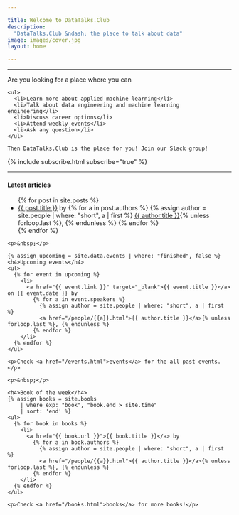```yaml
---

title: Welcome to DataTalks.Club
description:
  "DataTalks.Club &ndash; the place to talk about data"
image: images/cover.jpg
layout: home

---
```


<hr />

<div class="row mt-5 my-3">
  <div class="col-md-6 offset-md-4">
    Are you looking for a place where you can

    <ul>
      <li>Learn more about applied machine learning</li>
      <li>Talk about data engineering and machine learning engineering</li>
      <li>Discuss career options</li>
      <li>Attend weekly events</li>
      <li>Ask any question</li>
    </ul>

    Then DataTalks.Club is the place for you! Join our Slack group!
  </div>
</div>

<div class="row">
  <div class="col">
    {% include subscribe.html subscribe="true" %}
  </div>
</div>

<hr />

<div class="row my-5">
  <div class="col-md-8 offset-md-3">
    <h4>Latest articles</h4>
    <ul>
      {% for post in site.posts %}
        <li>
          <a href="{{ post.url }}">{{ post.title }}</a> by
            {% for a in post.authors %}
              {% assign author = site.people | where: "short", a | first %}
              <a href="/people/{{a}}.html">{{ author.title }}</a>{% unless forloop.last %}, {% endunless %}
            {% endfor %}
        </li>
      {% endfor %}
    </ul>
      
    <p>&nbsp;</p>

    {% assign upcoming = site.data.events | where: "finished", false %}
    <h4>Upcoming events</h4>
    <ul>
      {% for event in upcoming %}
        <li>
          <a href="{{ event.link }}" target="_blank">{{ event.title }}</a> on {{ event.date }} by
            {% for a in event.speakers %}
              {% assign author = site.people | where: "short", a | first  %}
              <a href="/people/{{a}}.html">{{ author.title }}</a>{% unless forloop.last %}, {% endunless %}
            {% endfor %}
        </li>
      {% endfor %}
    </ul>

    <p>Check <a href="/events.html">events</a> for the all past events.</p>

    <p>&nbsp;</p>

    <h4>Book of the week</h4>
    {% assign books = site.books 
        | where_exp: "book", "book.end > site.time"
        | sort: 'end' %}
    <ul>
      {% for book in books %}
        <li>
          <a href="{{ book.url }}">{{ book.title }}</a> by
            {% for a in book.authors %}
              {% assign author = site.people | where: "short", a | first  %}
              <a href="/people/{{a}}.html">{{ author.title }}</a>{% unless forloop.last %}, {% endunless %}
            {% endfor %}
        </li>
      {% endfor %}
    </ul>

    <p>Check <a href="/books.html">books</a> for more books!</p>
  </div>
</div>

